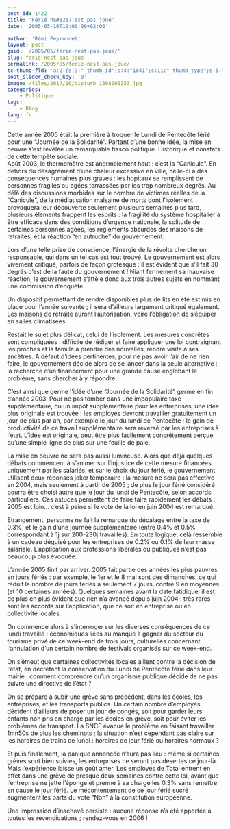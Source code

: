 ```yaml
---
post_id: 1422
title: 'Férié n&#8217;est pas joué'
date: '2005-05-16T19:00:00+02:00'

author: 'Rémi Peyronnet'
layout: post
guid: '/2005/05/ferie-nest-pas-joue/'
slug: ferie-nest-pas-joue
permalink: /2005/05/ferie-nest-pas-joue/
tc-thumb-fld: 'a:2:{s:9:"_thumb_id";s:4:"1841";s:11:"_thumb_type";s:5:"thumb";}'
post_slider_check_key: '0'
image: /files/2017/10/disturb_1508005353.jpg
categories:
    - Politique
tags:
    - Blog
lang: fr
---
```


Cette année 2005 était la première à troquer le Lundi de Pentecôte férié pour une “Journée de la Solidarité”. Partant d’une bonne idée, la mise en oeuvre s’est révélée un remarquable fiasco politique. Historique et constats de cette tempète sociale.  
Août 2003, le thermomètre est anormalement haut : c’est la “Canicule”. En dehors du désagrément d’une chaleur excessive en ville, celle-ci a des conséquences humaines plus graves : les hopitaux se remplissent de personnes fragiles ou agées terrassées par les trop nombreux degrés. Au délà des discussions morbides sur le nombre de victimes réelles de la “Canicule”, de la médiatisation malsaine de morts dont l’isolement provoquera leur découverte seulement plusieurs semaines plus tard, plusieurs élements frappent les esprits : la fragilité du système hospitalier à être efficace dans des conditions d’urgence nationale, la solitude de certaines personnes agées, les règlements absurdes des maisons de retraites, et la réaction “en autruche” du gouvernement.

Lors d’une telle prise de conscience, l’énergie de la révolte cherche un responsable, qui dans un tel cas est tout trouvé. Le gouvernement est alors vivement critiqué, parfois de façon grotesque : il est évident que s’il fait 30 degrés c’est de la faute du gouvernement ! Niant fermement sa mauvaise réaction, le gouvernement s’attèle donc aux trois autres sujets en nommant une commission d’enquète.

Un dispositif permettant de rendre disponibles plus de lits en été est mis en place pour l’année suivante ; il sera d’ailleurs largement critiqué également. Les maisons de retraite auront l’autorisation, voire l’obligation de s’équiper en salles climatisées.

Restait le sujet plus délicat, celui de l’isolement. Les mesures concrêtes sont compliquées : difficile de rédiger et faire appliquer une loi contraignant les proches et la famille à prendre des nouvelles, rendre visite à ses ancètres. A défaut d’idées pertinentes, pour ne pas avoir l’air de ne rien faire, le gouvernement décide alors de se lancer dans la seule alternative : la recherche d’un financement pour une grande cause englobant le problème, sans chercher à y répondre.

C’est ainsi que germe l’idée d’une “Journée de la Solidarité” germe en fin d’année 2003. Pour ne pas tomber dans une impopulaire taxe supplémentaire, ou un impôt supplémentaire pour les entreprises, une idée plus originale est trouvée : les employés devront travailler gratuitement un jour de plus par an, par exemple le jour du lundi de Pentecôte ; le gain de productivité de ce travail supplémentaire sera reversé par les entreprises à l’état. L’idée est originale, peut être plus facilement concrêtement perçue qu’une simple ligne de plus sur une feuille de paie.

La mise en oeuvre ne sera pas aussi lumineuse. Alors que déjà quelques débats commencent à s’animer sur l’injustice de cette mesure financées uniquement par les salariés, et sur le choix du jour férié, le gouvernement utilisent deux réponses joker temporaire : la mesure ne sera pas effective en 2004, mais seulement à partir de 2005 ; de plus le jour férié considéré pourra être choisi autre que le jour du lundi de Pentecôte, selon accords particuliers. Ces astuces permettent de faire taire rapidement les débats : 2005 est loin… c’est à peine si le vote de la loi en juin 2004 est remarqué.

Etrangement, personne ne fait la remarque du décalage entre la taxe de 0.3%, et le gain d’une journée supplémentaire (entre 0.4% et 0.5% correspondant à 1j sur 200-230j travaillés). En toute logique, celà ressemble à un cadeau déguisé pour les entreprises de 0.2% ou 0.1% de leur masse salariale. L’application aux professions libérales ou publiques n’est pas beaucoup plus évoquée.

L’année 2005 finit par arriver. 2005 fait partie des années les plus pauvres en jours fériés : par exemple, le 1er et le 8 mai sont des dimanches, ce qui réduit le nombre de jours fériés à seulement 7 jours, contre 9 en moyennes (et 10 certaines années). Quelques semaines avant la date fatidique, il est de plus en plus évident que rien n’a avancé depuis juin 2004 : très rares sont les accords sur l’application, que ce soit en entreprise ou en collectivité locales.

On commence alors à s’interroger sur les diverses conséquences de ce lundi travaillé : économiques liées au manque à gagner du secteur du tourisme privé de ce week-end de trois jours, culturelles concernant l’annulation d’un certain nombre de festivals organisés sur ce week-end.

On s’émeut que certaines collectivités locales aillent contre la décision de l’état, en décrétant la conservation du Lundi de Pentecôte férié dans leur mairie : comment comprendre qu’un organisme publique décide de ne pas suivre une directive de l’état ?

On se prépare à subir une grève sans précédent, dans les écoles, les entreprises, et les transports publics. Un certain nombre d’employés décident d’ailleurs de poser un jour de congés, soit pour garder leurs enfants non pris en charge par les écoles en grève, soit pour éviter les problèmes de transport. La SNCF évacue le problème en faisant travailler 1mn50s de plus les cheminots ; la situation n’est cependant pas claire sur les horaires de trains ce lundi : horaires de jour férié ou horaires normaux ?

Et puis finalement, la panique annoncée n’aura pas lieu : même si certaines grèves sont bien suivies, les entreprises ne seront pas désertes ce jour-là. Mais l’expérience laisse un goût amer. Les employés de Total entrent en effet dans une grève de presque deux semaines contre cette loi, avant que l’entreprise ne jette l’éponge et prenne à sa charge les 0.3% sans remettre en cause le jour férié. Le mécontentement de ce jour férié sucré augmentent les parts du vote “Non” à la constitution européenne.

Une impression d’inachevé persiste : aucune réponse n’a été apportée à toutes les revendications ; rendez-vous en 2006 !